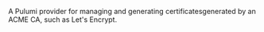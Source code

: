 A Pulumi provider for managing and generating certificatesgenerated by an ACME CA, such as Let's Encrypt.
